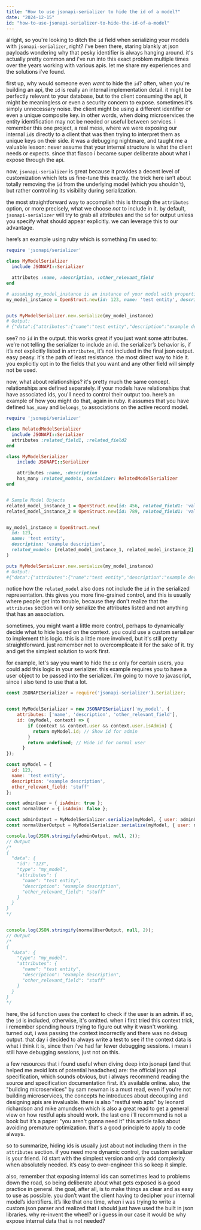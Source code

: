 ```yaml
---
title: "How to use jsonapi-serializer to hide the id of a model?"
date: "2024-12-15"
id: "how-to-use-jsonapi-serializer-to-hide-the-id-of-a-model"
---
```


alright, so you're looking to ditch the `id` field when serializing your models with `jsonapi-serializer`, right? i've been there, staring blankly at json payloads wondering why that pesky identifier is always hanging around. it's actually pretty common and i've run into this exact problem multiple times over the years working with various apis. let me share my experiences and the solutions i've found.

first up, why would someone even *want* to hide the `id`? often, when you're building an api, the `id` is really an internal implementation detail. it might be perfectly relevant to your database, but to the client consuming the api, it might be meaningless or even a security concern to expose. sometimes it's simply unnecessary noise. the client might be using a different identifier or even a unique composite key. in other words, when doing microservices the entity identification may not be needed or useful between services. i remember this one project, a real mess, where we were exposing our internal `id`s directly to a client that was then trying to interpret them as unique keys on their side. it was a debugging nightmare, and taught me a valuable lesson: never assume that your internal structure is what the client needs or expects. since that fiasco i became super deliberate about what i expose through the api.

now, `jsonapi-serializer` is great because it provides a decent level of customization which lets us fine-tune this exactly. the trick here isn’t about totally removing the `id` from the underlying model (which you shouldn't), but rather controlling its visibility during serialization.

the most straightforward way to accomplish this is through the `attributes` option, or more precisely, what we choose *not* to include in it. by default, `jsonapi-serializer` will try to grab all attributes and the `id` for output unless you specify what should appear explicitly. we can leverage this to our advantage.

here’s an example using ruby which is something i'm used to:

```ruby
require 'jsonapi/serializer'

class MyModelSerializer
  include JSONAPI::Serializer

  attributes :name, :description, :other_relevant_field
end

# assuming my_model_instance is an instance of your model with properties like name, description, id and other_relevant_field
my_model_instance = OpenStruct.new(id: 123, name: 'test entity', description: 'example description', other_relevant_field: 'stuff')


puts MyModelSerializer.new.serialize(my_model_instance)
# Output:
# {"data":{"attributes":{"name":"test entity","description":"example description","other_relevant_field":"stuff"},"type":"my_model"}}
```

see? no `id` in the output. this works great if you just want some attributes. we’re not telling the serializer to include an id. the serializer’s behavior is, if it’s not explicitly listed in `attributes`, it’s not included in the final json output. easy peasy. it's the path of least resistance. the most direct way to hide it. you explicitly opt in to the fields that you want and any other field will simply not be used.

now, what about relationships? it's pretty much the same concept. relationships are defined separately. if your models have relationships that have associated ids, you'll need to control their output too. here’s an example of how you might do that, again in ruby. it assumes that you have defined `has_many` and `belongs_to` associations on the active record model.

```ruby
require 'jsonapi/serializer'

class RelatedModelSerializer
  include JSONAPI::Serializer
  attributes :related_field1, :related_field2
end

class MyModelSerializer
    include JSONAPI::Serializer

    attributes :name, :description
    has_many :related_models, serializer: RelatedModelSerializer
end


# Sample Model Objects
related_model_instance_1 = OpenStruct.new(id: 456, related_field1: 'value_1', related_field2: 'value_2')
related_model_instance_2 = OpenStruct.new(id: 789, related_field1: 'value_3', related_field2: 'value_4')


my_model_instance = OpenStruct.new(
  id: 123,
  name: 'test entity',
  description: 'example description',
  related_models: [related_model_instance_1, related_model_instance_2]
)

puts MyModelSerializer.new.serialize(my_model_instance)
# Output:
#{"data":{"attributes":{"name":"test entity","description":"example description"},"relationships":{"related_models":{"data":[{"type":"related_model","attributes":{"related_field1":"value_1","related_field2":"value_2"}},{"type":"related_model","attributes":{"related_field1":"value_3","related_field2":"value_4"}}]}},"type":"my_model"}}
```
notice how the `related_model` also does not include the `id` in the serialized representation. this gives you more fine-grained control, and this is usually where people get into trouble, because they don't realize that the `attributes` section will only serialize the attributes listed and not anything that has an association.

sometimes, you might want a little more control, perhaps to dynamically decide what to hide based on the context. you could use a custom serializer to implement this logic. this is a little more involved, but it's still pretty straightforward. just remember not to overcomplicate it for the sake of it. try and get the simplest solution to work first.

for example, let's say you want to hide the `id` only for certain users, you could add this logic in your serializer. this example requires you to have a user object to be passed into the serializer. i'm going to move to javascript, since i also tend to use that a lot.

```javascript
const JSONAPISerializer = require('jsonapi-serializer').Serializer;


const MyModelSerializer = new JSONAPISerializer('my_model', {
    attributes: ['name', 'description', 'other_relevant_field'],
    id: (myModel, context) => {
        if (context && context.user && context.user.isAdmin) {
          return myModel.id; // Show id for admin
        }
        return undefined; // Hide id for normal user
      }
});

const myModel = {
  id: 123,
  name: 'test entity',
  description: 'example description',
  other_relevant_field: 'stuff'
};

const adminUser = { isAdmin: true };
const normalUser = { isAdmin: false };

const adminOutput = MyModelSerializer.serialize(myModel, { user: adminUser });
const normalUserOutput = MyModelSerializer.serialize(myModel, { user: normalUser });

console.log(JSON.stringify(adminOutput, null, 2));
// Output
/*
{
  "data": {
    "id": "123",
    "type": "my_model",
    "attributes": {
      "name": "test entity",
      "description": "example description",
      "other_relevant_field": "stuff"
    }
  }
}
*/


console.log(JSON.stringify(normalUserOutput, null, 2));
// Output
/*
{
  "data": {
    "type": "my_model",
    "attributes": {
      "name": "test entity",
      "description": "example description",
      "other_relevant_field": "stuff"
    }
  }
}
*/
```

here, the `id` function uses the context to check if the user is an admin. if so, the `id` is included, otherwise, it's omitted. when i first tried this context trick, i remember spending hours trying to figure out why it wasn't working. turned out, i was passing the context incorrectly and there was no debug output. that day i decided to always write a test to see if the context data is what i think it is, since then i’ve had far fewer debugging sessions. i mean i still have debugging sessions, just not on this.

a few resources that i found useful when diving deep into jsonapi (and that helped me avoid lots of potential headaches) are: the official json api specification, which sounds obvious, but i always recommend reading the source and specification documentation first. it’s available online.  also, the "building microservices" by sam newman is a must read, even if you're not building microservices, the concepts he introduces about decoupling and designing apis are invaluable. there is also "restful web apis" by leonard richardson and mike amundsen which is also a great read to get a general view on how restful apis should work. the last one i'll recommend is not a book but it’s a paper: "you aren't gonna need it" this article talks about avoiding premature optimization. that's a good principle to apply to code always.

so to summarize, hiding ids is usually just about not including them in the `attributes` section. if you need more dynamic control, the custom serializer is your friend. i’d start with the simplest version and only add complexity when absolutely needed. it’s easy to over-engineer this so keep it simple.

also, remember that exposing internal ids can sometimes lead to problems down the road, so being deliberate about what gets exposed is a good practice in general. the goal, after all, is to make things as clear and as easy to use as possible. you don’t want the client having to decipher your internal model’s identifiers. it’s like that one time, when i was trying to write a custom json parser and realized that i should just have used the built in json libraries. why re-invent the wheel? or i guess in our case it would be why expose internal data that is not needed?
